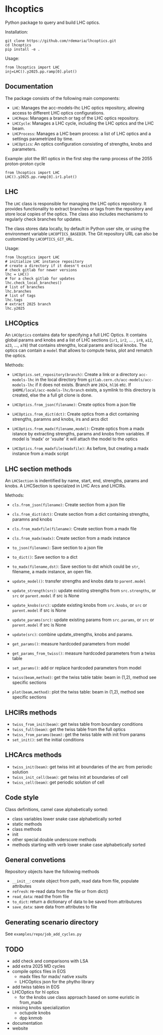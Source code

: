# lhcoptics

Python package to query and build LHC optics.

Installation:
```
git clone https://github.com/rdemaria/lhcoptics.git
cd lhcoptics
pip install -e .
```

Usage:
```
from lhcoptics import LHC
inj=LHC().y2025.pp.ramp[0].plot()
```

## Documentation

The package consists of the following main components:
- `LHC`: Manages the acc-models-lhc LHC optics repository, allowing access to different LHC optics configurations.
- `LHCRepo`: Manages a branch or tag of the LHC optics repository.
- `LHCCycle`: Manages a LHC cycle, including the LHC optics and the LHC beam.
- `LHCProcess`: Manages a LHC beam process: a list of LHC optics and a settings parametrized by time.
- `LHCOptics`: An optics configuration consisting of strengths, knobs and parameters.

Example: plot the IR1 optics in the first step the ramp process of the 2055 proton-proton cycle

```
from lhcoptics import LHC
LHC().y2025.pp.ramp[0].ir1.plot()
```



## LHC
The `LHC` class is responsible for managing the LHC optics repository. It provides functionality to extract branches or tags from the repository and store local copies of the optics. The class also includes mechanisms to regularly check branches for updates.

The class stores data locally, by default in Python user site, or using the environment variable `LHCOPTICS_BASEDIR`. The Git repository URL can also be customized by `LHCOPTICS_GIT_URL`.

Usage:
```
from lhcoptics import LHC
# initialize LHC instance repository
# create a directory if it doesn't exist
# check gitlab for newer versions
lhc = LHC()
# for a check gitlab for updates
lhc.check_local_branches()
# list of branches
lhc.branches
# list of tags
lhc.tags
# extract 2025 branch
lhc.y2025
```


## LHCOptics

An `LHCOptics` contains data for specifying a full LHC Optics. It contains global params and knobs and a list of LHC sections (`ir1`, `ir2`, ... , `ir8`, `a12`, `a23`, ..., `a78`) that contains strengths, local params and local knobs. The optics can contain a `model` that allows to compute twiss, plot and rematch the optics.

Methods:
- `LHCOptics.set_repository(branch)`: Create a link or a directory `acc-models-lhc` in the local directory from `gitlab.cern.ch/acc-models/acc-models-lhc` if it does not exists. Branch are `2024`, `hl16` etc. If `$HOME/local/acc-models-lhc/branch` exists, a symlink to this directory is created, else the a full git clone is done.

- `LHCOptics.from_json(filename)`: Create optics from a json file
- `LHCOptics.from_dict(dct)`: Create optics from a dict containing strengths, paramns and knobs, irs and arcs dict
- `LHCOptics.from_madx(filename,model)`: Create optics from a madx istance by extracting strengths, params and knobs from variables. If model is 'madx' or 'xsuite' it will attach the model to the optics
- `LHCOptics.from_madxfile(madxfile)`: As before, but creating a madx instance from a madx script


## LHC section methods
An `LHCSection`  is indentified by name, start, end, strengths, params and knobs. A LHCSection is specialzed in LHC Arcs and LHCIRs.

Methods:
- `cls.from_json(filename)`: Create section  from a json file
- `cls.from_dict(dct)`: Create section from a dict containing strengths, paramns and knobs
- `cls.from_madxfile(filename)`: Create section from a madx file
- `cls.from_madx(madx)`: Create section from a madx instance
- `to_json(filename)`: Save section to a json file
- `to_dict()`: Save section to a dict
- `to_madx(filename,dst)`: Save section to dst which could be `str`, filename, a madx instance, an open file.

- `update_model()`: transfer strengths and knobs data to `parent.model`
- `update_strength(src)`: update existing strengths from `src.strengths`, or `src` or `parent.model`  if src is None
- `update_knobs(src)`: update existing knobs from `src.knobs`, or `src` or `parent.model`  if src is None
- `update_params(src)`: update existing params from `src.params`, or `src` or `parent.model`  if src is None
- `update(src)`: combine update_strengths, knobs and params.

- `get_params()`:  measure hardcoded parameters from model
- `get_params_from_twiss()`: measure hardcoded parameters from a twiss table
- `set_params()`: add or replace  hardcoded parameters from model

- `twiss(beam,method)`: get the twiss table table: beam  in (1,2), method see specific sections
- `plot(beam,method)`: plot the twiss table: beam in (1,2), method see specific sections


## LHCIRs methods
- `twiss_from_init(beam)`: get twiss table from boundary conditions
- `twiss_full(beam)`: get the twiss table from the full optics
- `twiss_from_params(beam)`: get the twiss table with init from params
- `set_init()`: set the initial conditions


## LHCArcs methods
- `twiss_init(beam)`: get twiss init at boundaries of the arc from periodic solution
- `twiss_init_cell(beam)`: get twiss init at boundaries of cell
- `twiss_cell(beam)`: get periodic solution of cell


## Code style

Class definitions, camel case alphabetically sorted:
- class variables lower snake case alphabetically sorted
- static methods
- class methods
- init
- other special double underscore methods
- methods starting with verb lower snake case alphabetically sorted




## General convetions

Repository objects have the following methods
- `__init__`: create object from path, read data from file, populate attributes
- `refresh`: re-read data from the file or from dict()
- `read_data`: read the from file
- `to_dict`: return a dictionary of data to be saved from attributures
- `save_data`: save data from attributes to file


## Generating scenario directory

See `examples/repo/job_add_cycles.py`


## TODO

- add check and comparisons with LSA
- add extra 2025 MD cycles
- compile optics files in EOS
    - madx files for madx/ native xsuits
    - LHCOptics json for the phytho library
- add twiss tables in EOS
- LHCOptics for hl optics
    - for the knobs use class approach based on some euristic in from_madx
- missing knobs specialization
    - octupole knobs
    - dpp knmob
- documentation
- website